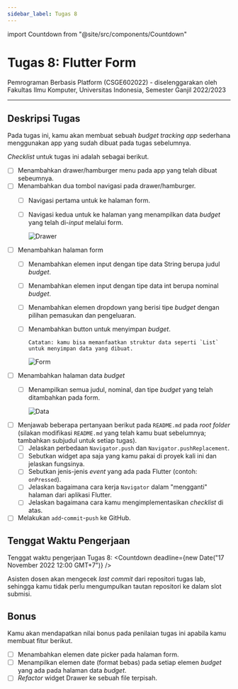 ```yaml
---
sidebar_label: Tugas 8
---
```


import Countdown from "@site/src/components/Countdown"

# Tugas 8: Flutter Form

Pemrograman Berbasis Platform (CSGE602022) - diselenggarakan oleh Fakultas Ilmu Komputer, Universitas Indonesia, Semester Ganjil 2022/2023

---

## Deskripsi Tugas

Pada tugas ini, kamu akan membuat sebuah *budget tracking app* sederhana menggunakan app yang sudah dibuat pada tugas sebelumnya.

_Checklist_ untuk tugas ini adalah sebagai berikut.

- [ ] Menambahkan drawer/hamburger menu pada app yang telah dibuat sebeumnya.
- [ ] Menambahkan dua tombol navigasi pada drawer/hamburger.
  - [ ] Navigasi pertama untuk ke halaman form.
  - [ ] Navigasi kedua untuk ke halaman yang menampilkan data _budget_ yang telah di-_input_ melalui form.

    ![Drawer](https://i.ibb.co/st1gWcW/drawer.png)

- [ ] Menambahkan halaman form
  - [ ] Menambahkan elemen input dengan tipe data String berupa judul _budget_.
  - [ ] Menambahkan elemen input dengan tipe data int berupa nominal _budget_.
  - [ ] Menambahkan elemen dropdown yang berisi tipe _budget_ dengan pilihan pemasukan dan pengeluaran.
  - [ ] Menambahkan button untuk menyimpan _budget_.
    
    ```
    Catatan: kamu bisa memanfaatkan struktur data seperti `List` untuk menyimpan data yang dibuat.
    ```

    ![Form](https://i.ibb.co/gJLdwgv/form.png)

- [ ] Menambahkan halaman data _budget_
  - [ ] Menampilkan semua judul, nominal, dan tipe _budget_ yang telah ditambahkan pada form.

    ![Data](https://i.ibb.co/QQTfr5V/data.png)

- [ ] Menjawab beberapa pertanyaan berikut pada `README.md` pada _root folder_ (silakan modifikasi `README.md` yang telah kamu buat sebelumnya; tambahkan subjudul untuk setiap tugas).
  - [ ] Jelaskan perbedaan `Navigator.push` dan `Navigator.pushReplacement`.
  - [ ] Sebutkan widget apa saja yang kamu pakai di proyek kali ini dan jelaskan fungsinya.
  - [ ] Sebutkan jenis-jenis _event_ yang ada pada Flutter (contoh: `onPressed`).
  - [ ] Jelaskan bagaimana cara kerja `Navigator` dalam "mengganti" halaman dari aplikasi Flutter.
  - [ ] Jelaskan bagaimana cara kamu mengimplementasikan _checklist_ di atas.
- [ ] Melakukan `add`-`commit`-`push` ke GitHub.

## Tenggat Waktu Pengerjaan

Tenggat waktu pengerjaan Tugas 8: <Countdown deadline={new Date("17 November 2022 12:00 GMT+7")} />

Asisten dosen akan mengecek *last commit* dari repositori tugas lab, sehingga kamu tidak perlu mengumpulkan tautan repositori ke dalam slot submisi.

## Bonus

Kamu akan mendapatkan nilai bonus pada penilaian tugas ini apabila kamu membuat fitur berikut.

- [ ] Menambahkan elemen date picker pada halaman form.
- [ ] Menampilkan elemen date (format bebas) pada setiap elemen _budget_ yang ada pada halaman data _budget_.
- [ ] _Refactor_ widget Drawer ke sebuah file terpisah.
